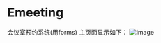 # Emeeting
会议室预约系统(用forms)
主页面显示如下：
![image](https://github.com/milkyrose/Emeeting/blob/master/img/1.png)


